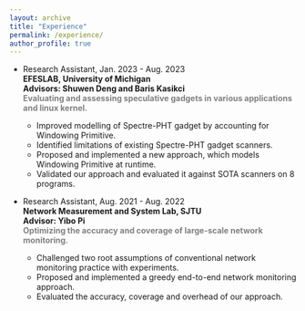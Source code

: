 ```yaml
---
layout: archive
title: "Experience"
permalink: /experience/
author_profile: true
---
```


- Research Assistant, Jan. 2023 - Aug. 2023  
  **EFESLAB, University of Michigan**  
  **Advisors: Shuwen Deng and Baris Kasikci**  
  <span style="color: gray; font-weight: bold;">Evaluating and assessing speculative gadgets in various applications and linux kernel.</span>  
  - Improved modelling of Spectre-PHT gadget by accounting for Windowing Primitive.  
  - Identified limitations of existing Spectre-PHT gadget scanners.  
  - Proposed and implemented a new approach, which models Windowing Primitive at runtime.  
  - Validated our approach and evaluated it against SOTA scanners on 8 programs.


- Research Assistant, Aug. 2021 - Aug. 2022  
  **Network Measurement and System Lab, SJTU**  
  **Advisor: Yibo Pi**  
  <span style="color: gray; font-weight: bold;">Optimizing the accuracy and coverage of large-scale network monitoring.</span>  
  - Challenged two root assumptions of conventional network monitoring practice with experiments.  
  - Proposed and implemented a greedy end-to-end network monitoring approach.  
  - Evaluated the accuracy, coverage and overhead of our approach.

